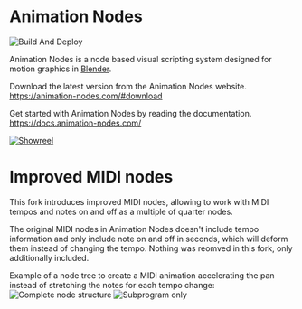 Animation Nodes
===============

![Build And Deploy](https://github.com/JacquesLucke/animation_nodes/actions/workflows/build.yml/badge.svg)

Animation Nodes is a node based visual scripting system designed for motion graphics in [Blender](https://blender.org).

Download the latest version from the Animation Nodes website. https://animation-nodes.com/#download

Get started with Animation Nodes by reading the documentation. https://docs.animation-nodes.com/

[![Showreel](https://img.youtube.com/vi/nCghhlMOwRg/0.jpg)](https://www.youtube.com/watch?v=nCghhlMOwRg)

Improved MIDI nodes
===================

This fork introduces improved MIDI nodes, allowing to work with MIDI tempos and notes on and off as a multiple of quarter nodes.

The original MIDI nodes in Animation Nodes doesn't include tempo information and only include note on and off in seconds, which will deform them instead of changing the tempo. Nothing was reomved in this fork, only additionally included.

Example of a node tree to create a MIDI animation accelerating the pan instead of stretching the notes for each tempo change:
![Complete node structure](https://user-images.githubusercontent.com/16710238/197834327-08314cb4-f4e5-4568-b943-dd2b9b28f47d.png)
![Subprogram only](https://user-images.githubusercontent.com/16710238/197834710-06549164-257f-4b11-b370-0bcba604d770.png)
